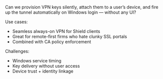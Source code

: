 
Can we provision VPN keys silently, attach them to a user’s device, and fire up the tunnel automatically on Windows login — without any UI?

Use cases:
- Seamless always-on VPN for Shield clients
- Great for remote-first firms who hate clunky SSL portals
- Combined with CA policy enforcement

Challenges:
- Windows service timing
- Key delivery without user access
- Device trust + identity linkage
